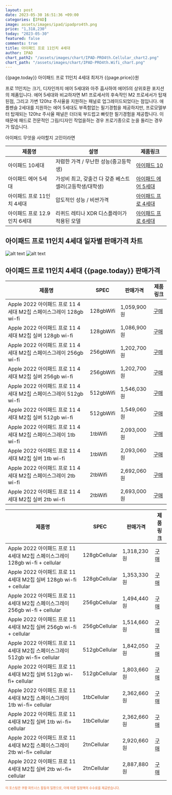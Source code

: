 ```yaml
---
layout: post
date: 2023-05-30 16:51:36 +09:00
categories: [IPAD]
image: assets/images/ipad/ipadpro4th.png
price: "1,318,230"
today: "2023-05-30"
featured: false
comments: true
title: 아이패드 프로 11인치 4세대
author: IPAD
chart_path2: "/assets/images/chart/IPAD-PRO4th.Cellular_chart2.png"
chart_path: "/assets/images/chart/IPAD-PRO4th.Wifi_chart.png"
---
```


{{page.today}} 아이패드 프로 11인치 4세대 최저가 {{page.price}}원

프로 11인치는 크기, 디자인까지 에어 5세대와 아주 흡사하여 에어5의 상위호환 포지션의 제품입니다.
에어 5세대와 비교하자면 M1 프로세서의 후속작인 M2 프로세서가 탑재된점, 그리고 가변 120hz 주사율을 지원하는 패널로 업그레이드되었다는 점입니다.
애플펜슬 2세대를 지원하는 에어 5세대도 부족함없는 필기경험을 제공하지만, 프로모델부터 탑재되는 120hz 주사율 패널은 더더욱 부드럽고 빠릿한 필기경험을 제공합니다.
이 때문에 패드로 전문적인 그림/디자인 작업을하는 경우 프로기종으로 눈을 돌리는 경우가 많습니다.

<main>
<P>아이패드 무엇을 사야할지 고민이라면</P>
<table id="rwd-table">
  <thead>
    <tr>
      <th>제품명</th>
      <th>설명</th>
      <th>제품링크</th>
    </tr>
  </thead>
  <tbody>
    <tr>
       <td>아이패드 10세대</td>
       <td>저렴한 가격 / 무난한 성능(중고등학생)</td>
       <td><a href='/APPLE-IPAD-10th/'>아이패드 10</a></td>
    </tr>
    <tr>
       <td>아이패드 에어 5세대</td>
       <td>가성비 최고, 갖출건 다 갖춘 베스트 셀러(고등학생/대학생)</td>
       <td><a href='/APPLE-IPAD-AIR5th/'>아이패드 에어 5세대</a></td>
    </tr>
    <tr>
       <td>아이패드 프로 11인치 4세대</td>
       <td>압도적인 성능 / 비싼가격</td>
       <td><a href='/APPLE-IPAD-PRO4th/'>아이패드 프로 4세대</a></td>
    </tr>
    <tr>
       <td>아이패드 프로 12.9인치 6세대</td>
       <td>리퀴드 레티나 XDR 디스플레이가 적용된 모델</td>
       <td><a href='/APPLE-IPAD-PRO6th/'>아이패드 프로 6세대</a></td>
    </tr>
  </tbody>
</table>
</main>

## 아이패드 프로 11인치 4세대 일자별 판매가격 차트
![alt text]({{page.chart_path}} "아이패드 프로 11인치 4세대 Wifi 판매가격 차트")
![alt text]({{page.chart_path2}} "아이패드 프로 11인치 4세대 Cellular 판매가격 차트")

## 아이패드 프로 11인치 4세대 {{page.today}} 판매가격
<main>
<table id="rwd-table-large">
  <thead>
    <tr>
      <th>제품명</th>
      <th>SPEC</th>
      <th>판매가격</th>
      <th>제품링크</th>
    </tr>
  </thead>
  <tbody><tr>
        <td>Apple 2022 아이패드 프로 11 4세대 M2칩 스페이스그레이 128gb wi-fi</td>
        <td>128gbWifi</td>
        <td>1,059,900원</td>
        <td><a href='https://link.coupang.com/a/SA5ym' target='_blank'>구매</a></td>
        </tr><tr>
        <td>Apple 2022 아이패드 프로 11 4세대 M2칩 실버 128gb wi-fi</td>
        <td>128gbWifi</td>
        <td>1,086,900원</td>
        <td><a href='https://link.coupang.com/a/SA51w' target='_blank'>구매</a></td>
        </tr><tr>
        <td>Apple 2022 아이패드 프로 11 4세대 M2칩 스페이스그레이  256gb wi-fi</td>
        <td>256gbWifi</td>
        <td>1,202,700원</td>
        <td><a href='https://link.coupang.com/a/SA5DU' target='_blank'>구매</a></td>
        </tr><tr>
        <td>Apple 2022 아이패드 프로 11 4세대 M2칩 실버  256gb wi-fi</td>
        <td>256gbWifi</td>
        <td>1,202,700원</td>
        <td><a href='https://link.coupang.com/a/SA55N' target='_blank'>구매</a></td>
        </tr><tr>
        <td>Apple 2022 아이패드 프로 11 4세대 M2칩 스페이스그레이 512gb wi-fi</td>
        <td>512gbWifi</td>
        <td>1,546,030원</td>
        <td><a href='https://link.coupang.com/a/SA5Jl' target='_blank'>구매</a></td>
        </tr><tr>
        <td>Apple 2022 아이패드 프로 11 4세대 M2칩 실버 512gb wi-fi</td>
        <td>512gbWifi</td>
        <td>1,549,060원</td>
        <td><a href='https://link.coupang.com/a/SA6ay' target='_blank'>구매</a></td>
        </tr><tr>
        <td>Apple 2022 아이패드 프로 11 4세대 M2칩 스페이스그레이 1tb wi-fi</td>
        <td>1tbWifi</td>
        <td>2,093,000원</td>
        <td><a href='https://link.coupang.com/a/SA5Q8' target='_blank'>구매</a></td>
        </tr><tr>
        <td>Apple 2022 아이패드 프로 11 4세대 M2칩 실버 1tb wi-fi</td>
        <td>1tbWifi</td>
        <td>2,093,060원</td>
        <td><a href='https://link.coupang.com/a/SA6fu' target='_blank'>구매</a></td>
        </tr><tr>
        <td>Apple 2022 아이패드 프로 11 4세대 M2칩 스페이스그레이 2tb wi-fi</td>
        <td>2tbWifi</td>
        <td>2,692,060원</td>
        <td><a href='https://link.coupang.com/a/SA5V8' target='_blank'>구매</a></td>
        </tr><tr>
        <td>Apple 2022 아이패드 프로 11 4세대 M2칩 실버 2tb wi-fi</td>
        <td>2tbWifi</td>
        <td>2,693,000원</td>
        <td><a href='https://link.coupang.com/a/SA6mw' target='_blank'>구매</a></td>
        </tr></tbody>
</table>

<table id="rwd-table-large">
  <thead>
    <tr>
      <th>제품명</th>
      <th>SPEC</th>
      <th>판매가격</th>
      <th>제품링크</th>
    </tr>
  </thead>
  <tbody>               
                <tr>
            <td>Apple 2022 아이패드 프로 11 4세대 M2칩 스페이스그레이 128gb wi-fi + cellular</td>
            <td>128gbCellular</td>
            <td>1,318,230원</td>
            <td><a href='https://link.coupang.com/a/SA5Bk' target='_blank'>구매</a></td>
            </tr><tr>
            <td>Apple 2022 아이패드 프로 11 4세대 M2칩 실버 128gb wi-fi + cellular</td>
            <td>128gbCellular</td>
            <td>1,353,330원</td>
            <td><a href='https://link.coupang.com/a/SA53O' target='_blank'>구매</a></td>
            </tr><tr>
            <td>Apple 2022 아이패드 프로 11 4세대 M2칩 스페이스그레이 256gb wi-fi + cellular</td>
            <td>256gbCellular</td>
            <td>1,494,440원</td>
            <td><a href='https://link.coupang.com/a/SA5Hm' target='_blank'>구매</a></td>
            </tr><tr>
            <td>Apple 2022 아이패드 프로 11 4세대 M2칩 실버 256gb wi-fi + cellular</td>
            <td>256gbCellular</td>
            <td>1,514,660원</td>
            <td><a href='https://link.coupang.com/a/SA58n' target='_blank'>구매</a></td>
            </tr><tr>
            <td>Apple 2022 아이패드 프로 11 4세대 M2칩 스페이스그레이 512gb wi-fi+ cellular</td>
            <td>512gbCellular</td>
            <td>1,842,050원</td>
            <td><a href='https://link.coupang.com/a/SA5NQ' target='_blank'>구매</a></td>
            </tr><tr>
            <td>Apple 2022 아이패드 프로 11 4세대 M2칩 실버 512gb wi-fi+ cellular</td>
            <td>512gbCellular</td>
            <td>1,803,660원</td>
            <td><a href='https://link.coupang.com/a/SA6dc' target='_blank'>구매</a></td>
            </tr><tr>
            <td>Apple 2022 아이패드 프로 11 4세대 M2칩 스페이스그레이 1tb wi-fi+ cellular</td>
            <td>1tbCellular</td>
            <td>2,362,660원</td>
            <td><a href='https://link.coupang.com/a/SA5TD' target='_blank'>구매</a></td>
            </tr><tr>
            <td>Apple 2022 아이패드 프로 11 4세대 M2칩 실버 1tb wi-fi+ cellular</td>
            <td>1tbCellular</td>
            <td>2,362,660원</td>
            <td><a href='https://link.coupang.com/a/SA6ki' target='_blank'>구매</a></td>
            </tr><tr>
            <td>Apple 2022 아이패드 프로 11 4세대 M2칩 스페이스그레이 2tb wi-fi+ cellular</td>
            <td>2tnCellular</td>
            <td>2,920,660원</td>
            <td><a href='https://link.coupang.com/a/SA5Y3' target='_blank'>구매</a></td>
            </tr><tr>
            <td>Apple 2022 아이패드 프로 11 4세대 M2칩 실버 2tb wi-fi+ cellular</td>
            <td>2tnCellular</td>
            <td>2,887,880원</td>
            <td><a href='https://link.coupang.com/a/SA6oG' target='_blank'>구매</a></td>
            </tr>
</tbody>
</table>                 
                
</main>
<div style="color:#e56a2c;font-size: 0.7em;" >
이 포스팅은 쿠팡 파트너스 활동의 일환으로, 이에 따른 일정액의 수수료를 제공받습니다.
</div>
